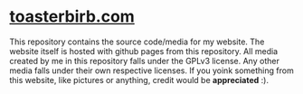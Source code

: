 # [toasterbirb.com](https://toasterbirb.com)
This repository contains the source code/media for my website. The website itself is hosted with github pages from this repository. All media created by me in this repository falls under the GPLv3 license. Any other media falls under their own respective licenses. If you yoink something from this website, like pictures or anything, credit would be **appreciated** :).
